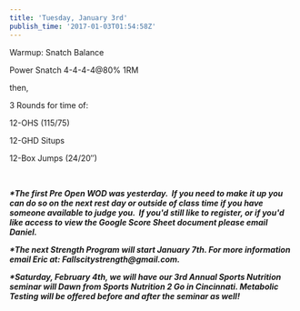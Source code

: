 ```yaml
---
title: 'Tuesday, January 3rd'
publish_time: '2017-01-03T01:54:58Z'
---
```


Warmup: Snatch Balance

Power Snatch 4-4-4-4\@80% 1RM

then,

3 Rounds for time of:

12-OHS (115/75)

12-GHD Situps

12-Box Jumps (24/20″)

 

***\*The first Pre Open WOD was yesterday.  If you need to make it up
you can do so on the next rest day or outside of class time if you have
someone available to judge you.  If you'd still like to register, or if
you'd like access to view the Google Score Sheet document please email
Daniel.***

***\*The next Strength Program will start January 7th. For more
information email Eric at: Fallscitystrength\@gmail.com.***

***\*Saturday, February 4th, we will have our 3rd Annual Sports
Nutrition seminar will Dawn from Sports Nutrition 2 Go in Cincinnati.
Metabolic Testing will be offered before and after the seminar as
well!***

